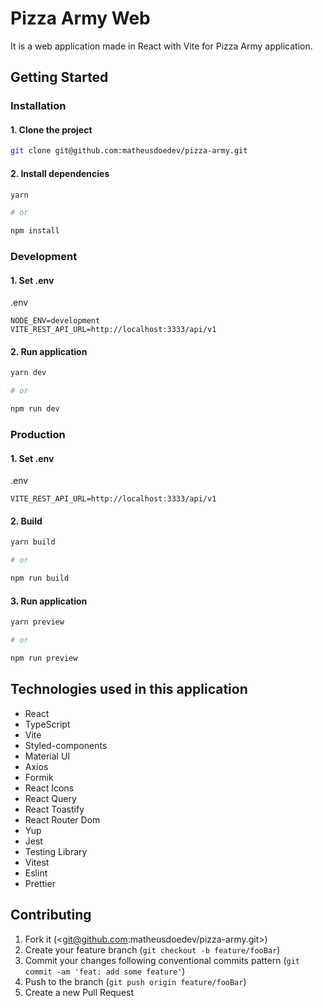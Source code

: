 # Pizza Army Web

It is a web application made in React with Vite for Pizza Army application.

## Getting Started

### Installation

#### 1. Clone the project

```sh
git clone git@github.com:matheusdoedev/pizza-army.git
```

#### 2. Install dependencies

```sh
yarn

# or

npm install
```

### Development

#### 1. Set .env

.env

```env
NODE_ENV=development
VITE_REST_API_URL=http://localhost:3333/api/v1
```

#### 2. Run application

```sh
yarn dev

# or

npm run dev
```

### Production

#### 1. Set .env

.env

```env
VITE_REST_API_URL=http://localhost:3333/api/v1
```

#### 2. Build

```sh
yarn build

# or

npm run build
```

#### 3. Run application

```sh
yarn preview

# or

npm run preview
```

## Technologies used in this application

- React
- TypeScript
- Vite
- Styled-components
- Material UI
- Axios
- Formik
- React Icons
- React Query
- React Toastify
- React Router Dom
- Yup
- Jest
- Testing Library
- Vitest
- Eslint
- Prettier

## Contributing

1. Fork it (<git@github.com:matheusdoedev/pizza-army.git>)
2. Create your feature branch (`git checkout -b feature/fooBar`)
3. Commit your changes following conventional commits pattern (`git commit -am 'feat: add some feature'`)
4. Push to the branch (`git push origin feature/fooBar`)
5. Create a new Pull Request
